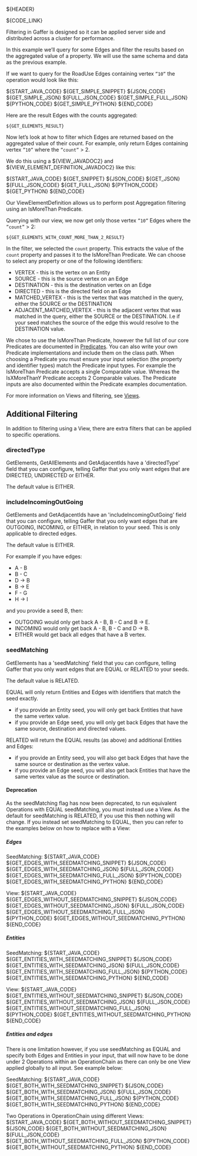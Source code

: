 ${HEADER}

${CODE_LINK}

Filtering in Gaffer is designed so it can be applied server side and distributed across a cluster for performance.

In this example we’ll query for some Edges and filter the results based on the aggregated value of a property. 
We will use the same schema and data as the previous example.

If we want to query for the RoadUse Edges containing vertex `”10”` the operation would look like this:

${START_JAVA_CODE}
${GET_SIMPLE_SNIPPET}
${JSON_CODE}
${GET_SIMPLE_JSON}
${FULL_JSON_CODE}
${GET_SIMPLE_FULL_JSON}
${PYTHON_CODE}
${GET_SIMPLE_PYTHON}
${END_CODE}

Here are the result Edges with the counts aggregated:

```
${GET_ELEMENTS_RESULT}
```

Now let’s look at how to filter which Edges are returned based on the aggregated value of their count.
For example, only return Edges containing vertex `”10”` where the `”count”` > 2.

We do this using a ${VIEW_JAVADOC2} and ${VIEW_ELEMENT_DEFINITION_JAVADOC2} like this:

${START_JAVA_CODE}
${GET_SNIPPET}
${JSON_CODE}
${GET_JSON}
${FULL_JSON_CODE}
${GET_FULL_JSON}
${PYTHON_CODE}
${GET_PYTHON}
${END_CODE}

Our ViewElementDefinition allows us to perform post Aggregation filtering using an IsMoreThan Predicate.

Querying with our view, we now get only those vertex `”10”` Edges where the `”count”` > 2:

```
${GET_ELEMENTS_WITH_COUNT_MORE_THAN_2_RESULT}
```

In the filter, we selected the `count` property. This extracts the value of the `count` property and passes it to the IsMoreThan Predicate.
We can choose to select any property or one of the following identifiers:
- VERTEX - this is the vertex on an Entity
- SOURCE - this is the source vertex on an Edge
- DESTINATION - this is the destination vertex on an Edge
- DIRECTED - this is the directed field on an Edge
- MATCHED_VERTEX - this is the vertex that was matched in the query, either the SOURCE or the DESTINATION
- ADJACENT_MATCHED_VERTEX - this is the adjacent vertex that was matched in the query, either the SOURCE or the DESTINATION. I.e if your seed matches the source of the edge this would resolve to the DESTINATION value.

We chose to use the IsMoreThan Predicate, however the full list of our core Predicates are documented in [Predicates](../predicates/contents.md).
You can also write your own Predicate implementations and include them on the class path.
When choosing a Predicate you must ensure your input selection (the property and identifier types) match the Predicate input types.
For example the IsMoreThan Predicate accepts a single Comparable value. Whereas the IsXMoreThanY Predicate accepts 2 Comparable values.
The Predicate inputs are also documented within the Predicate examples documentation.

For more information on Views and filtering, see [Views](views.md).

## Additional Filtering
In addition to filtering using a View, there are extra filters that can be applied to specific operations.

### directedType
GetElements, GetAllElements and GetAdjacentIds have a 'directedType' field that you can configure,
telling Gaffer that you only want edges that are DIRECTED, UNDIRECTED or EITHER. 

The default value is EITHER.

### includeIncomingOutGoing
GetElements and GetAdjacentIds have an 'includeIncomingOutGoing' field that you can configure,
telling Gaffer that you only want edges that are OUTGOING, INCOMING, or EITHER, in relation to your seed.
This is only applicable to directed edges.

The default value is EITHER.

For example if you have edges:
- A - B
- B - C
- D -> B
- B -> E
- F - G
- H -> I

and you provide a seed B, then:

- OUTGOING would only get back A - B, B - C and B -> E.
- INCOMING would only get back A - B, B - C and D -> B.
- EITHER would get back all edges that have a B vertex.


### seedMatching
GetElements has a 'seedMatching' field that you can configure,
telling Gaffer that you only want edges that are EQUAL or RELATED to your seeds.

The default value is RELATED.

EQUAL will only return Entities and Edges with identifiers that match the seed exactly.
- if you provide an Entity seed, you will only get back Entities that have the same vertex value.
- if you provide an Edge seed, you will only get back Edges that have the same source, destination and directed values.

RELATED will return the EQUAL results (as above) and additional Entities and Edges:
- if you provide an Entity seed, you will also get back Edges that have the same source or destination as the vertex value.
- if you provide an Edge seed, you will also get back Entities that have the same vertex value as the source or destination.

#### Deprecation
As the seedMatching flag has now been deprecated, to run equivalent Operations with EQUAL seedMatching, you must instead use a View.
As the default for seedMatching is RELATED, if you use this then nothing will change.
If you instead set seedMatching to EQUAL, then you can refer to the examples below on how to replace with a View:

##### Edges

SeedMatching:
${START_JAVA_CODE}
${GET_EDGES_WITH_SEEDMATCHING_SNIPPET}
${JSON_CODE}
${GET_EDGES_WITH_SEEDMATCHING_JSON}
${FULL_JSON_CODE}
${GET_EDGES_WITH_SEEDMATCHING_FULL_JSON}
${PYTHON_CODE}
${GET_EDGES_WITH_SEEDMATCHING_PYTHON}
${END_CODE}

View:
${START_JAVA_CODE}
${GET_EDGES_WITHOUT_SEEDMATCHING_SNIPPET}
${JSON_CODE}
${GET_EDGES_WITHOUT_SEEDMATCHING_JSON}
${FULL_JSON_CODE}
${GET_EDGES_WITHOUT_SEEDMATCHING_FULL_JSON}
${PYTHON_CODE}
${GET_EDGES_WITHOUT_SEEDMATCHING_PYTHON}
${END_CODE}

##### Entities

SeedMatching:
${START_JAVA_CODE}
${GET_ENTITIES_WITH_SEEDMATCHING_SNIPPET}
${JSON_CODE}
${GET_ENTITIES_WITH_SEEDMATCHING_JSON}
${FULL_JSON_CODE}
${GET_ENTITIES_WITH_SEEDMATCHING_FULL_JSON}
${PYTHON_CODE}
${GET_ENTITIES_WITH_SEEDMATCHING_PYTHON}
${END_CODE}

View:
${START_JAVA_CODE}
${GET_ENTITIES_WITHOUT_SEEDMATCHING_SNIPPET}
${JSON_CODE}
${GET_ENTITIES_WITHOUT_SEEDMATCHING_JSON}
${FULL_JSON_CODE}
${GET_ENTITIES_WITHOUT_SEEDMATCHING_FULL_JSON}
${PYTHON_CODE}
${GET_ENTITIES_WITHOUT_SEEDMATCHING_PYTHON}
${END_CODE}

##### Entities and edges

There is one limitation however, if you use seedMatching as EQUAL and specify both Edges and Entities in your input, that will now have to be
done under 2 Operations within an OperationChain as there can only be one View applied globally to all input. See example below:

SeedMatching:
${START_JAVA_CODE}
${GET_BOTH_WITH_SEEDMATCHING_SNIPPET}
${JSON_CODE}
${GET_BOTH_WITH_SEEDMATCHING_JSON}
${FULL_JSON_CODE}
${GET_BOTH_WITH_SEEDMATCHING_FULL_JSON}
${PYTHON_CODE}
${GET_BOTH_WITH_SEEDMATCHING_PYTHON}
${END_CODE}

Two Operations in OperationChain using different Views:
${START_JAVA_CODE}
${GET_BOTH_WITHOUT_SEEDMATCHING_SNIPPET}
${JSON_CODE}
${GET_BOTH_WITHOUT_SEEDMATCHING_JSON}
${FULL_JSON_CODE}
${GET_BOTH_WITHOUT_SEEDMATCHING_FULL_JSON}
${PYTHON_CODE}
${GET_BOTH_WITHOUT_SEEDMATCHING_PYTHON}
${END_CODE}
